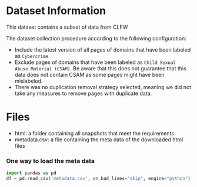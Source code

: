 # Dataset Information

This dataset contains a subset of data from CLFW

The dataset collection procedure according to the following configuration:

- Include the latest version of all pages of domains that have been labeled as `Cybercrime`.
- Exclude pages of domains that have been labeled as `Child Sexual Abuse Material (CSAM)`. Be aware that this does not guarantee that this data does not contain CSAM as some pages might have been mislabeled.
- There was no duplication removal strategy selected, meaning we did not take any measures to remove pages with duplicate data.

# Files

- html: a folder containing all snapshots that meet the requirements
- metadata.csv: a file containing the meta data of the downloaded html files

### One way to load the meta data

```python
import pandas as pd
df = pd.read_csv('metadata.csv', on_bad_lines="skip", engine="python")
```
